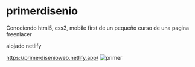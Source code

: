 # primerdisenio
Conociendo html5, css3, mobile first de un pequeño curso de una pagina freenlacer

alojado netlify

https://primerdisenioweb.netlify.app/
![primer](https://user-images.githubusercontent.com/82616465/171097395-ebd9fe4f-b082-4c8d-8354-78b0e5fa4a7f.png)
